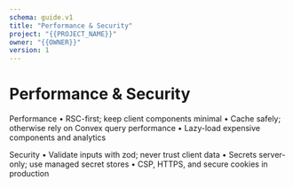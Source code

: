 ```yaml
---
schema: guide.v1
title: "Performance & Security"
project: "{{PROJECT_NAME}}"
owner: "{{OWNER}}"
version: 1
---
```


# Performance & Security

Performance
 • RSC-first; keep client components minimal
 • Cache safely; otherwise rely on Convex query performance
 • Lazy-load expensive components and analytics

Security
 • Validate inputs with zod; never trust client data
 • Secrets server-only; use managed secret stores
 • CSP, HTTPS, and secure cookies in production
